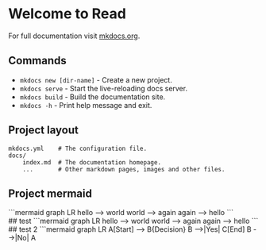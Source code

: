 # Welcome to Read

For full documentation visit [mkdocs.org](https://www.mkdocs.org).

## Commands

* `mkdocs new [dir-name]` - Create a new project.
* `mkdocs serve` - Start the live-reloading docs server.
* `mkdocs build` - Build the documentation site.
* `mkdocs -h` - Print help message and exit.

## Project layout

    mkdocs.yml    # The configuration file.
    docs/
        index.md  # The documentation homepage.
        ...       # Other markdown pages, images and other files.
## Project mermaid
   <div class="mermaid"> ```mermaid graph LR
    hello --> world
    world --> again
    again --> hello ``` </div>
## test
    ```mermaid graph LR
    hello --> world
    world --> again
    again --> hello ```
 ## test 2
 ```mermaid
graph LR
  A[Start] --> B{Decision}
  B -->|Yes| C[End]
  B -->|No| A   